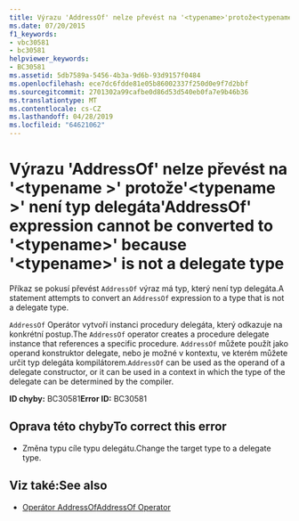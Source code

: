 ```yaml
---
title: Výrazu 'AddressOf' nelze převést na '<typename>'protože<typename>' není typ delegáta
ms.date: 07/20/2015
f1_keywords:
- vbc30581
- bc30581
helpviewer_keywords:
- BC30581
ms.assetid: 5db7589a-5456-4b3a-9d6b-93d9157f0484
ms.openlocfilehash: ece7dc6fdde81e05b86002337f250d0e9f7d2bbf
ms.sourcegitcommit: 2701302a99cafbe0d86d53d540eb0fa7e9b46b36
ms.translationtype: MT
ms.contentlocale: cs-CZ
ms.lasthandoff: 04/28/2019
ms.locfileid: "64621062"
---
```

# <a name="addressof-expression-cannot-be-converted-to-typename-because-typename-is-not-a-delegate-type"></a><span data-ttu-id="2b895-102">Výrazu 'AddressOf' nelze převést na '\<typename >' protože'\<typename >' není typ delegáta</span><span class="sxs-lookup"><span data-stu-id="2b895-102">'AddressOf' expression cannot be converted to '\<typename>' because '\<typename>' is not a delegate type</span></span>
<span data-ttu-id="2b895-103">Příkaz se pokusí převést `AddressOf` výraz má typ, který není typ delegáta.</span><span class="sxs-lookup"><span data-stu-id="2b895-103">A statement attempts to convert an `AddressOf` expression to a type that is not a delegate type.</span></span>  
  
 <span data-ttu-id="2b895-104">`AddressOf` Operátor vytvoří instanci procedury delegáta, který odkazuje na konkrétní postup.</span><span class="sxs-lookup"><span data-stu-id="2b895-104">The `AddressOf` operator creates a procedure delegate instance that references a specific procedure.</span></span> <span data-ttu-id="2b895-105">`AddressOf` můžete použít jako operand konstruktor delegate, nebo je možné v kontextu, ve kterém můžete určit typ delegáta kompilátorem.</span><span class="sxs-lookup"><span data-stu-id="2b895-105">`AddressOf` can be used as the operand of a delegate constructor, or it can be used in a context in which the type of the delegate can be determined by the compiler.</span></span>  
  
 <span data-ttu-id="2b895-106">**ID chyby:** BC30581</span><span class="sxs-lookup"><span data-stu-id="2b895-106">**Error ID:** BC30581</span></span>  
  
## <a name="to-correct-this-error"></a><span data-ttu-id="2b895-107">Oprava této chyby</span><span class="sxs-lookup"><span data-stu-id="2b895-107">To correct this error</span></span>  
  
- <span data-ttu-id="2b895-108">Změna typu cíle typu delegátu.</span><span class="sxs-lookup"><span data-stu-id="2b895-108">Change the target type to a delegate type.</span></span>  
  
## <a name="see-also"></a><span data-ttu-id="2b895-109">Viz také:</span><span class="sxs-lookup"><span data-stu-id="2b895-109">See also</span></span>

- [<span data-ttu-id="2b895-110">Operátor AddressOf</span><span class="sxs-lookup"><span data-stu-id="2b895-110">AddressOf Operator</span></span>](../../visual-basic/language-reference/operators/addressof-operator.md)
